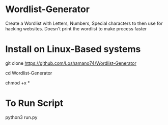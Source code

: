 # Wordlist-Generator
Create a Wordlist with Letters, Numbers, Special characters to then use for hacking websites.
Doesn't print the wordlist to make process faster

# Install on Linux-Based systems

 git clone https://github.com/Loshamano74/Wordlist-Generator

 cd Wordlist-Generator

 chmod +x *

 # To Run Script

 python3 run.py
